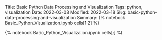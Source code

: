 Title: Basic Python Data Processing and Visualization
Tags: python, visualization
Date: 2022-03-08
Modified: 2022-03-18
Slug: basic-python-data-processing-and-visualization
Summary: {% notebook Basic_Python_Visualization.ipynb cells[1:2] %}

{% notebook Basic_Python_Visualization.ipynb cells[:] %} 
